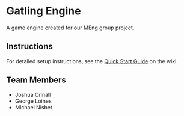 # Gatling Engine
A game engine created for our MEng group project.

## Instructions
For detailed setup instructions, see the [Quick Start Guide](https://gitlab.com/gatling-games/engine/wikis/quick-start-guide) on the wiki.

## Team Members
- Joshua Crinall
- George Loines
- Michael Nisbet